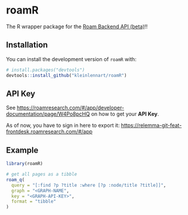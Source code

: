 
<!-- README.md is generated from README.Rmd. Please edit that file -->

# roamR

The R wrapper package for the [Roam Backend API
(beta)](https://roamresearch.com/#/app/developer-documentation/page/W4Po8pcHQ)!!

<!-- badges: start -->
<!-- badges: end -->

## Installation

You can install the development version of `roamR` with:

``` r
# install.packages("devtools")
devtools::install_github("kleinlennart/roamR")
```

## API Key

See
<https://roamresearch.com/#/app/developer-documentation/page/W4Po8pcHQ>
on how to get your **API Key**.

As of now, you have to sign in here to export it:
<https://relemma-git-feat-frontdesk.roamresearch.com/#/app>

## Example

``` r
library(roamR)

# get all pages as a tibble 
roam_q(
  query = "[:find ?p ?title :where [?p :node/title ?title]]",
  graph = "<GRAPH-NAME",
  key = "<GRAPH-API-KEY>", 
  format = "tibble"
)
```
